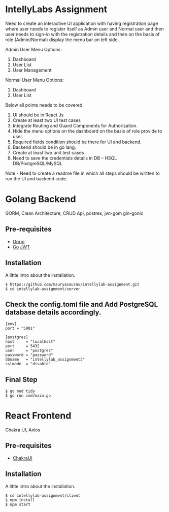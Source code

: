 # IntellyLabs Assignment

Need to create an interactive UI application with having registration page where user needs to
register itself as Admin user and Normal user and then user needs to sign-in with the registration
details and then on the basis of role (Admin/Normal) display the menu bar on left side.

Admin User Menu Options:
1) Dashboard
2) User List
3) User Management

Normal User Menu Options:
1) Dashboard
2) User List

Below all points needs to be covered.
1) UI should be in React Js
2) Create at least two UI test cases
3) Integrate Routing and Guard Components for Authorization.
4) Hide the menu options on the dashboard on the basis of role provide to user.
5) Required fields condition should be there for UI and backend.
6) Backend should be in go lang.
7) Create at least two unit test cases
8) Need to save the credentials details in DB – HSQL DB/PostgreSQL/MySQL

Note - Need to create a readme file in which all steps should be written to run the UI and backend
code.

# Golang Backend
GORM, Clean Architecture, CRUD Api, postres, jwt-gom gin-gonic

## Pre-requisites
- [Gorm](https://github.com/go-gorm/gorm)
- [Go JWT](**https://medium.com/swlh/proxy-server-in-golang-43e2365d9cbc**)


## Installation
A little intro about the installation. 
```
$ https://github.com/mauryasaurav/intellylab-assignment.git
$ cd intellylab-assignment/server
```

## Check the config.toml file and Add PostgreSQL database details accordingly.
```
[env]
port = "5001"

[postgres]
host     = "localhost"
port     = 5432
user     = "postgres"
password = "password"
dbname   = "intellylab_assignment3"
sslmode  = "disable"
```

## Final Step
```
$ go mod tidy
$ go run cmd/main.go
```

# React Frontend
Chakra UI, Axios


## Pre-requisites
- [ChakraUI](https://v2.chakra-ui.com/docs/components)

## Installation

A little intro about the installation. 
```
$ cd intellylab-assignment/client
$ npm install
$ npm start
```